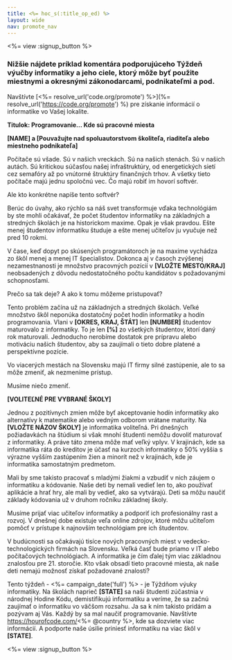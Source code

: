 ```yaml
---
title: <%= hoc_s(:title_op_ed) %>
layout: wide
nav: promote_nav
---
```

<%= view :signup_button %>

### Nižšie nájdete príklad komentára podporujúceho Týždeň výučby informatiky a jeho ciele, ktorý môže byť použite miestnymi a okresnými zákonodarcami, podnikateľmi a pod.

  


Navštívte [<%= resolve_url('code.org/promote') %>](%= resolve_url('https://code.org/promote') %) pre získanie informácií o informatike vo Vašej lokalite.

**Titulok: Programovanie… Kde sú pracovné miesta**

**[NAME] a [Pouvažujte nad spoluautorstvom školiteľa, riaditeľa alebo miestneho podnikateľa]**

Počítače sú všade. Sú v našich vreckách. Sú na našich stenách. Sú v našich autách. Sú kritickou súčasťou našej infraštruktúry, od energetických sietí cez semafóry až po vnútorné štruktúry finančných trhov. A všetky tieto počítače majú jednu spoločnú vec. Čo majú robiť im hovorí softvér.

Ale kto konkrétne napíše tento softvér?

Berúc do úvahy, ako rýchlo sa náš svet transformuje vďaka technológiám by ste mohli očakávať, že počet študentov informatiky na základných a stredných školách je na historickom maxime. Opak je však pravdou. Ešte menej študentov informatiku študuje a ešte menej učiteľov ju vyučuje než pred 10 rokmi.

V čase, keď dopyt po skúsených programátoroch je na maxime vychádza zo škôl menej a menej IT špecialistov. Dokonca aj v časoch zvýšenej nezamestnanosti je množstvo pracovných pozícií v **[VLOŽTE MESTO/KRAJ]** neobsadených z dôvodu nedostatočného počtu kandidátov s požadovanými schopnosťami.

Prečo sa tak deje? A ako k tomu môžeme pristupovať?

Tento problém začína už na základných a stredných školách. Veľké množstvo škôl neponúka dostatočný počet hodín informatiky a hodín programovania. Vlani v **[OKRES, KRAJ, ŠTÁT]** len **[NUMBER]** študentov maturovalo z informatiky. To je len **[%]** zo všetkých študentov, ktorí daný rok maturovali. Jednoducho nerobíme dostatok pre prípravu alebo motiváciu našich študentov, aby sa zaujímali o tieto dobre platené a perspektívne pozície.

Vo viacerých mestách na Slovensku majú IT firmy silné zastúpenie, ale to sa môže zmeniť, ak nezmeníme prístup.

Musíme niečo zmeniť.

**[VOLITEĽNÉ PRE VYBRANÉ ŠKOLY]**

Jednou z pozitívnych zmien môže byť akceptovanie hodín informatiky ako alternatívy k matematike alebo vedným odborom vrátane maturity. Na **[VLOŽTE NÁZOV ŠKOLY]** je informatika voliteľná. Pri dnešných požiadavkách na štúdium si však mnohí študenti nemôžu dovoliť maturovať z informatiky. A práve táto zmena môže mať veľký vplyv. V krajinách, kde sa informatika ráta do kreditov je účasť na kurzoch informatiky o 50% vyššia s výrazne vyšším zastúpením žien a minorít než v krajinách, kde je informatika samostatným predmetom.

Mali by sme takisto pracovať s mladými žiakmi a vzbudiť v nich záujem o informatiku a kódovanie. Naše deti by nemali vedieť len to, ako používať aplikácie a hrať hry, ale mali by vedieť, ako sa vytvárajú. Deti sa môžu naučiť základy kódovania už v druhom ročníku základnej školy.

Musíme prijať viac učiteľov informatiky a podporiť ich profesionálny rast a rozvoj. V dnešnej dobe existuje veľa online zdrojov, ktoré môžu učiteľom pomôcť v prístupe k najnovším technológiam pre ich študentov.

V budúcnosti sa očakávajú tisíce nových pracovných miest v vedecko-technologických firmách na Slovensku. Veľká časť bude priamo v IT alebo počítačových technológiach. A informatika je čím ďalej tým viac základnou znalosťou pre 21. storočie. Kto však obsadí tieto pracovné miesta, ak naše deti nemajú možnosť získať požadované znalosti?

Tento týždeň - <%= campaign_date('full') %> - je Týždňom výuky informatiky. Na školách naprieč **[STATE]** sa naši študenti zúčastnia v národnej Hodine Kódu, demistifikujú informatiku a veríme, že sa začnú zaujímať o informatiku vo väčšom rozsahu. Ja sa k ním takisto pridám a pozývam aj Vás. Každý by sa mal naučiť programovanie. Navštívte https://hourofcode.com/<%= @country %>, kde sa dozviete viac informácií. A podporte naše úsilie priniesť informatiku na viac škôl v **[STATE]**.

<%= view :signup_button %>